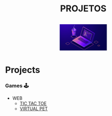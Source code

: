 <h1 align="center"> PROJETOS <br /> <br />
  <img src="projects.png" width="30%" height="30%">
</h1>

# Projects

### Games 🕹️
  - WEB
      * [TIC TAC TOE](https://thiagoorlandini.github.io/tictactoe/)
      * [VIRTUAL PET](https://github.com/ThiagoOrlandini/Projetos/tree/main/games/virtual%20pet/web)
  

